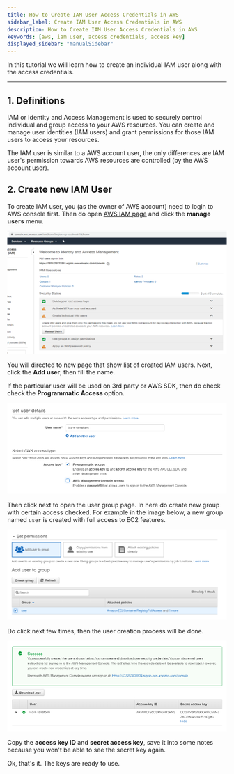 ```yaml
---
title: How to Create IAM User Access Credentials in AWS
sidebar_label: Create IAM User Access Credentials in AWS
description: How to Create IAM User Access Credentials in AWS
keywords: [aws, iam user, access credentials, access key]
displayed_sidebar: "manualSidebar"
---
```


In this tutorial we will learn how to create an individual IAM user along with the access credentials.

---

## 1. Definitions

IAM or Identity and Access Management is used to securely control individual and group access to your AWS resources. You can create and manage user identities (IAM users) and grant permissions for those IAM users to access your resources.

The IAM user is similar to a AWS account user, the only differences are IAM user's permission towards AWS resources are controlled (by the AWS account user).

## 2. Create new IAM User

To create IAM user, you (as the owner of AWS account) need to login to AWS console first. Then do open [AWS IAM page](https://console.aws.amazon.com/iam/home?region=ap-southeast-1#/home) and click the **manage users** menu.

![AWS - Create IAM User](img/aws-create-iam-user-access-credentials-1.png)

You will directed to new page that show list of created IAM users. Next, click the **Add user**, then fill the name.

If the particular user will be used on 3rd party or AWS SDK, then do check check the **Programmatic Access** option.

![AWS - Create IAM User - programmatic access](img/aws-create-iam-user-access-credentials-2.png)

Then click next to open the user group page. In here do create new group with certain access checked. For example in the image below, a new group named `user` is created with full access to EC2 features.

![AWS - Create IAM User - iam user group](img/aws-create-iam-user-access-credentials-3.png)

Do click next few times, then the user creation process will be done.

![AWS - Create IAM User - access key and secret key](img/aws-create-iam-user-access-credentials-4.png)

Copy the **access key ID** and **secret access key**, save it into some notes because you won't be able to see the secret key again.

Ok, that's it. The keys are ready to use.
